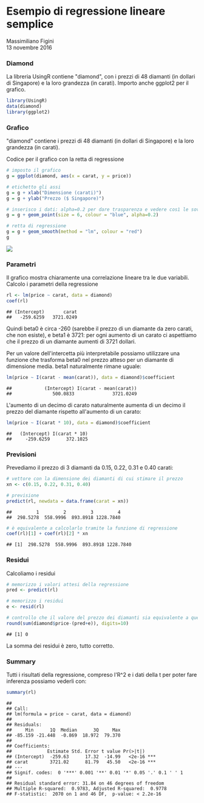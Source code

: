 # Esempio di regressione lineare semplice
Massimiliano Figini  
13 novembre 2016  




### Diamond

La libreria UsingR contiene "diamond",  con i prezzi di 48 diamanti (in dollari di Singapore) e la loro grandezza (in carati).
Importo anche ggplot2 per il grafico.


```r
library(UsingR)
data(diamond)
library(ggplot2)
```


### Grafico

"diamond" contiene i prezzi di 48 diamanti (in dollari di Singapore) e la loro grandezza (in carati).

Codice per il grafico con la retta di regressione


```r
# imposto il grafico
g = ggplot(diamond, aes(x = carat, y = price))

# etichetto gli assi
g = g + xlab("Dimensione (carati)")
g = g + ylab("Prezzo ($ Singapore)")

# inserisco i dati: alpha=0.2 per dare trasparenza e vedere così le sovrapposizioni
g = g + geom_point(size = 6, colour = "blue", alpha=0.2)

# retta di regressione
g = g + geom_smooth(method = "lm", colour = "red")
g
```

![](Regressione_Lineare_Semplice_files/figure-html/grafico-1.png)<!-- -->


### Parametri

Il grafico mostra chiaramente una correlazione lineare tra le due variabili.
Calcolo i parametri della regressione


```r
rl <- lm(price ~ carat, data = diamond)
coef(rl)
```

```
## (Intercept)       carat 
##   -259.6259   3721.0249
```

Quindi beta0 è circa -260 (sarebbe il prezzo di un diamante da zero carati, che non esiste), e beta1 è 3721: per ogni aumento di un carato ci aspettiamo che il prezzo di un diamante aumenti di 3721 dollari.

Per un valore dell'intercetta più interpretabile possiamo utilizzare una funzione che trasforma beta0 nel prezzo atteso per un diamante di dimensione media. beta1 naturalmente rimane uguale:


```r
lm(price ~ I(carat - mean(carat)), data = diamond)$coefficient
```

```
##            (Intercept) I(carat - mean(carat)) 
##               500.0833              3721.0249
```

L'aumento di un decimo di carato naturalmente aumenta di un decimo il prezzo del diamante rispetto all'aumento di un carato:


```r
lm(price ~ I(carat * 10), data = diamond)$coefficient
```

```
##   (Intercept) I(carat * 10) 
##     -259.6259      372.1025
```


### Previsioni

Prevediamo il prezzo di 3 diamanti da 0.15, 0.22, 0.31 e 0.40 carati:


```r
# vettore con la dimensione dei diamanti di cui stimare il prezzo
xn <- c(0.15, 0.22, 0.31, 0.40)

# previsione
predict(rl, newdata = data.frame(carat = xn))
```

```
##         1         2         3         4 
##  298.5278  558.9996  893.8918 1228.7840
```

```r
# è equivalente a calcolarlo tramite la funzione di regressione
coef(rl)[1] + coef(rl)[2] * xn
```

```
## [1]  298.5278  558.9996  893.8918 1228.7840
```


### Residui

Calcoliamo i residui


```r
# memorizzo i valori attesi della regressione
pred <- predict(rl)

# memorizzo i residui
e <- resid(rl)

# controllo che il valore del prezzo dei diamanti sia equivalente a quello delle previsioni sommati agli errori
round(sum(diamond$price-(pred+e)), digits=10)
```

```
## [1] 0
```

La somma dei residui è zero, tutto corretto.


### Summary

Tutti i risultati della regressione, compreso l'R^2 e i dati della t per poter fare inferenza possiamo vederli con:


```r
summary(rl)
```

```
## 
## Call:
## lm(formula = price ~ carat, data = diamond)
## 
## Residuals:
##     Min      1Q  Median      3Q     Max 
## -85.159 -21.448  -0.869  18.972  79.370 
## 
## Coefficients:
##             Estimate Std. Error t value Pr(>|t|)    
## (Intercept)  -259.63      17.32  -14.99   <2e-16 ***
## carat        3721.02      81.79   45.50   <2e-16 ***
## ---
## Signif. codes:  0 '***' 0.001 '**' 0.01 '*' 0.05 '.' 0.1 ' ' 1
## 
## Residual standard error: 31.84 on 46 degrees of freedom
## Multiple R-squared:  0.9783,	Adjusted R-squared:  0.9778 
## F-statistic:  2070 on 1 and 46 DF,  p-value: < 2.2e-16
```
